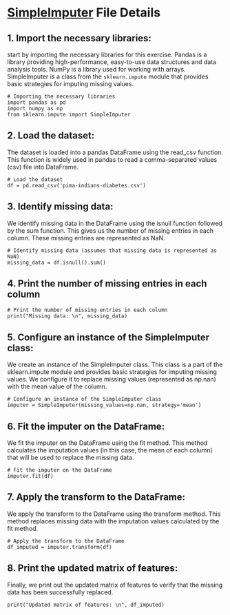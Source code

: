 <h1><a href="https://github.com/Colline-Ssekiwala/Data-Preprocessing-Tools/blob/main/SimpleImputer.ipynb">SimpleImputer</a> File Details</h1>

<h2>1. Import the necessary libraries:</h2>
<p>start by importing the necessary libraries for this exercise. Pandas is a library providing high-performance, easy-to-use data structures and data analysis tools. NumPy is a library used for working with arrays. SimpleImputer is a class from the <code>sklearn.impute</code> module that provides basic strategies for imputing missing values.</p>
<code># Importing the necessary libraries
import pandas as pd
import numpy as np
from sklearn.impute import SimpleImputer</code>

<h2>2. Load the dataset: </h2>
<p>The dataset is loaded into a pandas DataFrame using the read_csv function. This function is widely used in pandas to read a comma-separated values (csv) file into DataFrame.</p>
<code># Load the dataset
df = pd.read_csv('pima-indians-diabetes.csv')</code>

<h2>3. Identify missing data: </h2>
<p>We identify missing data in the DataFrame using the isnull function followed by the sum function. This gives us the number of missing entries in each column. These missing entries are represented as NaN.</p>
<code># Identify missing data (assumes that missing data is represented as NaN)
missing_data = df.isnull().sum()</code>

<h2>4. Print the number of missing entries in each column</h2>
<code># Print the number of missing entries in each column
print("Missing data: \n", missing_data)</code>

<h2>5. Configure an instance of the SimpleImputer class:</h2>
<p>We create an instance of the SimpleImputer class. This class is a part of the sklearn.impute module and provides basic strategies for imputing missing values. We configure it to replace missing values (represented as np.nan) with the mean value of the column.</p>
<code># Configure an instance of the SimpleImputer class
imputer = SimpleImputer(missing_values=np.nan, strategy='mean')</code>

<h2>6. Fit the imputer on the DataFrame:</h2>
<p>We fit the imputer on the DataFrame using the fit method. This method calculates the imputation values (in this case, the mean of each column) that will be used to replace the missing data.</p>
<code># Fit the imputer on the DataFrame
imputer.fit(df)</code>

<h2>7. Apply the transform to the DataFrame:</h2>
<p>We apply the transform to the DataFrame using the transform method. This method replaces missing data with the imputation values calculated by the fit method.</p>
<code># Apply the transform to the DataFrame
df_imputed = imputer.transform(df)</code>

<h2>8. Print the updated matrix of features: </h2>
<p>Finally, we print out the updated matrix of features to verify that the missing data has been successfully replaced.</p>
<code>print("Updated matrix of features: \n", df_imputed)</code>
